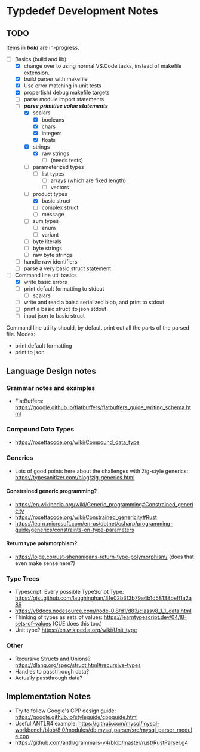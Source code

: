 # Typdedef Development Notes

## TODO

Items in ***bold*** are in-progress.

- [ ] Basics (build and lib)
  - [x] change over to using normal VS.Code tasks, instead of makefile extension.
  - [x] build parser with makefile
  - [x] Use error matching in unit tests
  - [x] proper(ish) debug makefile targets
  - [ ] parse module import statements
  - [ ] ***parse primitive value statements***
    - [x] scalars
      - [x] booleans
      - [x] chars
      - [x] integers
      - [x] floats
    - [x] strings
      - [x] raw strings
        - [ ] (needs tests)
    - [ ] parameterized types
      - [ ] list types
        - [ ] arrays (which are fixed length)
        - [ ] vectors
    - [ ] product types
      - [x] basic struct
      - [ ] complex struct
      - [ ] message
    - [ ] sum types
      - [ ] enum
      - [ ] variant
    - [ ] byte literals
    - [ ] byte strings
    - [ ] raw byte strings
  - [ ] handle raw identifiers
  - [ ] parse a very basic struct statement

- [ ] Command line util basics
  - [x] write basic errors
  - [ ] print default formatting to stdout
    - [ ] scalars
  - [ ] write and read a baisc serialized blob, and print to stdout
  - [ ] print a basic struct ito json stdout
  - [ ] input json to basic struct

Command line utility should, by default print out all the parts of the parsed file.
Modes:

- print default formatting
- print to json

## Language Design notes

### Grammar notes and examples

- FlatBuffers: https://google.github.io/flatbuffers/flatbuffers_guide_writing_schema.html

### Compound Data Types

- https://rosettacode.org/wiki/Compound_data_type

### Generics

- Lots of good points here about the challenges with Zig-style generics: https://typesanitizer.com/blog/zig-generics.html

#### Constrained generic programming?

- https://en.wikipedia.org/wiki/Generic_programming#Constrained_genericity
- https://rosettacode.org/wiki/Constrained_genericity#Rust
- https://learn.microsoft.com/en-us/dotnet/csharp/programming-guide/generics/constraints-on-type-parameters

#### Return type polymorphism?

- https://loige.co/rust-shenanigans-return-type-polymorphism/
(does that even make sense here?)

### Type Trees

- Typescript: Every possible TypeScript Type: https://gist.github.com/laughinghan/31e02b3f3b79a4b1d58138beff1a2a89
- https://v8docs.nodesource.com/node-0.8/d1/d83/classv8_1_1_data.html
- Thinking of types as sets of values: https://learntypescript.dev/04/l8-sets-of-values
(CUE does this too.)
- Unit type? https://en.wikipedia.org/wiki/Unit_type

### Other

- Recursive Structs and Unions? https://dlang.org/spec/struct.html#recursive-types
- Handles to passthrough data?
- Actually passthrough data?

## Implementation Notes

- Try to follow Google's CPP design guide: https://google.github.io/styleguide/cppguide.html
- Useful ANTLR4 example: https://github.com/mysql/mysql-workbench/blob/8.0/modules/db.mysql.parser/src/mysql_parser_module.cpp
- https://github.com/antlr/grammars-v4/blob/master/rust/RustParser.g4
